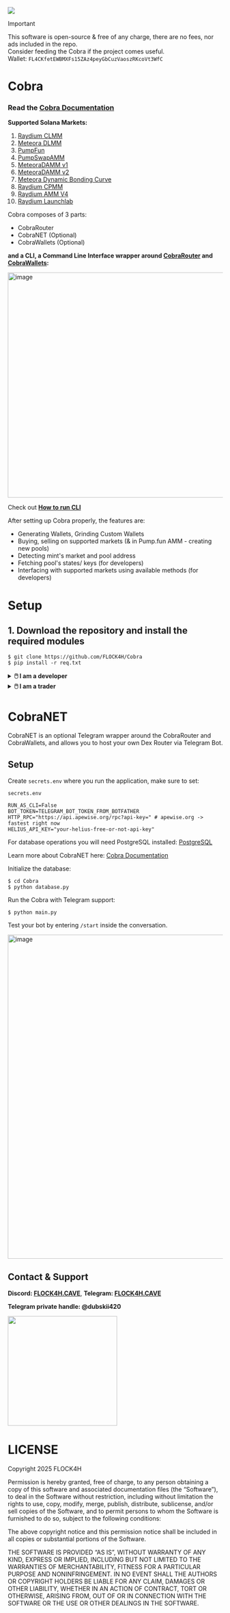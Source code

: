 <img src="https://github.com/FLOCK4H/Cobra/blob/main/docs/imgs/cobra_banner.png" />

> [!IMPORTANT]
> This software is open-source & free of any charge, there are no fees, nor ads included in the repo.
> </br>
> Consider feeding the Cobra if the project comes useful.
> </br>
> Wallet: `FL4CKfetEWBMXFs15ZAz4peyGbCuzVaoszRKcoVt3WfC`

# Cobra

### Read the **[Cobra Documentation](https://flock4h.github.io/Cobra)**

**Supported Solana Markets:**

1. [Raydium CLMM](https://github.com/FLOCK4H/Cobra/tree/main/CobraRouter/CobraRouter/router/raydiumswap/clmm)
2. [Meteora DLMM](https://github.com/FLOCK4H/Cobra/tree/main/CobraRouter/CobraRouter/router/meteora_dlmm)
3. [PumpFun](https://github.com/FLOCK4H/Cobra/tree/main/CobraRouter/CobraRouter/router/pump_fun)
4. [PumpSwapAMM](https://github.com/FLOCK4H/Cobra/tree/main/CobraRouter/CobraRouter/router/PumpSwapAMM)
5. [MeteoraDAMM v1](https://github.com/FLOCK4H/Cobra/tree/main/CobraRouter/CobraRouter/router/meteora_damm_v1)
6. [MeteoraDAMM v2](https://github.com/FLOCK4H/Cobra/tree/main/CobraRouter/CobraRouter/router/meteora_damm_v2)
7. [Meteora Dynamic Bonding Curve](https://github.com/FLOCK4H/Cobra/tree/main/CobraRouter/CobraRouter/router/meteoraDBC)
8. [Raydium CPMM](https://github.com/FLOCK4H/Cobra/tree/main/CobraRouter/CobraRouter/router/raydiumswap/cpmm)
9. [Raydium AMM V4](https://github.com/FLOCK4H/Cobra/tree/main/CobraRouter/CobraRouter/router/raydiumswap/amm_v4)
10. [Raydium Launchlab](https://github.com/FLOCK4H/Cobra/tree/main/CobraRouter/CobraRouter/router/raydiumswap/launchlab)

Cobra composes of 3 parts:
- CobraRouter
- CobraNET (Optional)
- CobraWallets (Optional)

**and a CLI, a Command Line Interface wrapper around [CobraRouter](https://github.com/FLOCK4H/Cobra/tree/main/CobraRouter/CobraRouter) and [CobraWallets](https://github.com/FLOCK4H/Cobra/tree/main/CobraWallets/):**

<img width="1101" height="526" alt="image" src="https://github.com/user-attachments/assets/5eef96af-6640-47a0-8541-9ba0066a093f" />

Check out **[How to run CLI](https://flock4h.github.io/Cobra/first/installation/#4-optional-cli-configuration)**

After setting up Cobra properly, the features are:
- Generating Wallets, Grinding Custom Wallets
- Buying, selling on supported markets (& in Pump.fun AMM - creating new pools)
- Detecting mint's market and pool address
- Fetching pool's states/ keys (for developers)
- Interfacing with supported markets using available methods (for developers)

# Setup

## 1. Download the repository and install the required modules

```
$ git clone https://github.com/FLOCK4H/Cobra
$ pip install -r req.txt
```

<details>
    <summary><b>🖱️ I am a developer</b></summary>

## 2. Install [CobraRouter](https://github.com/FLOCK4H/Cobra/tree/main/CobraRouter/CobraRouter) module:
    
```bash
$ cd CobraRouter
$ pip install .
```

## 3. Usage:

```python
from CobraRouter.detect import CobraDetector
from CobraRouter.router import Router
import asyncio
from solana.rpc.async_api import AsyncClient
import aiohttp

async def main():
    client = AsyncClient("https://api.apewise.org/rpc?api-key=")
    session = aiohttp.ClientSession()
    router = Router(client, session)
    detector = CobraDetector(router, "https://api.apewise.org/rpc?api-key=")
    detect = await detector._detect("9R1pCPM7GRr9F4gk978LqBQiPKfYStbZKc5iKV4imoon")
    print(detect)
    await client.close()
    await session.close()
    await router.close()

if __name__ == "__main__":
    asyncio.run(main())
```

**Example output:**

```bash
PS C:\Users\swear\Desktop> python .\test.py
BMBcZ9GWMCi9HaCE7BagrLxakzffy6fAGdEpihLRfVPw
[CobraRouter] Route winner (?): 675kPX9MHTjS2zt1qfr1NYHuzeLXfQM9H24wFSUt1Mp8 -> BMBcZ9GWMCi9HaCE7BagrLxakzffy6fAGdEpihLRfVPw
('675kPX9MHTjS2zt1qfr1NYHuzeLXfQM9H24wFSUt1Mp8', 'BMBcZ9GWMCi9HaCE7BagrLxakzffy6fAGdEpihLRfVPw')
```

Learn how to interact with the library: **[Cobra Documentation](https://flock4h.github.io/Cobra)**

</details>

<details>

<summary><b>🖱️ I am a trader</b></summary>

## 2. Configure the `secrets.env` file:

> Required variables are: `RUN_AS_CLI`, `HTTP_RPC`, and `PRIVATE_KEY`.</br> 
> Helius can be free tier.</br>
> **Current fastest HTTP RPC Provider:** [Apewise](https://apewise.org)

**Create or edit `secrets.env` file; Here you can control `SLIPPAGE`, which is 1..100 range, and `PRIORITY_FEE_LEVEL` which is a String and options are: `low`, `medium`, `high`, `turbo`.**

```
RUN_AS_CLI=True
HTTP_RPC="https://api.apewise.org/rpc?api-key=" # apewise.org -> fastest right now

# CLI CONFIG SECTION
PRIVATE_KEY=2wY3abcde5Pj4xxxxxxxxxxxxxxxxxxxxxxxxxxxx
SLIPPAGE=30
PRIORITY_FEE_LEVEL="high" # "low", "medium", "high", "turbo"
```

## 3. Run the CLI

`$ python main.py`


<img width="913" height="181" alt="image" src="https://github.com/user-attachments/assets/ef98c6ab-86a5-4548-bba2-8d3ad9bdc89a" />


</details>

# CobraNET

CobraNET is an optional Telegram wrapper around the CobraRouter and CobraWallets, and allows you to host your own Dex Router via Telegram Bot.

## Setup

Create `secrets.env` where you run the application, make sure to set:

`secrets.env`
```
RUN_AS_CLI=False
BOT_TOKEN=TELEGRAM_BOT_TOKEN_FROM_BOTFATHER
HTTP_RPC="https://api.apewise.org/rpc?api-key=" # apewise.org -> fastest right now
HELIUS_API_KEY="your-helius-free-or-not-api-key" 
```

For database operations you will need PostgreSQL installed: [PostgreSQL](https://www.postgresql.org/download)

Learn more about CobraNET here: [Cobra Documentation](https://flock4h.github.io/Cobra/markets/cobranet)

Initialize the database:

```
$ cd Cobra
$ python database.py
```

Run the Cobra with Telegram support:

`$ python main.py`

Test your bot by entering `/start` inside the conversation.

<img width="528" height="757" alt="image" src="https://github.com/user-attachments/assets/8af7dd6b-cc97-4ee1-9ed3-6abd5a13c163" />


## Contact & Support

**Discord: [FLOCK4H.CAVE](https://discord.gg/thREUECv2a)**, **Telegram: [FLOCK4H.CAVE](https://t.me/flock4hcave)**

**Telegram private handle: @dubskii420**

<img src="https://github.com/user-attachments/assets/d655c153-0056-47fc-8314-6f919f18ed6d" width="256" />

# LICENSE

Copyright 2025 FLOCK4H

Permission is hereby granted, free of charge, to any person obtaining a copy of this software and associated documentation files (the “Software”), to deal in the Software without restriction, including without limitation the rights to use, copy, modify, merge, publish, distribute, sublicense, and/or sell copies of the Software, and to permit persons to whom the Software is furnished to do so, subject to the following conditions:

The above copyright notice and this permission notice shall be included in all copies or substantial portions of the Software.

THE SOFTWARE IS PROVIDED “AS IS”, WITHOUT WARRANTY OF ANY KIND, EXPRESS OR IMPLIED, INCLUDING BUT NOT LIMITED TO THE WARRANTIES OF MERCHANTABILITY, FITNESS FOR A PARTICULAR PURPOSE AND NONINFRINGEMENT. IN NO EVENT SHALL THE AUTHORS OR COPYRIGHT HOLDERS BE LIABLE FOR ANY CLAIM, DAMAGES OR OTHER LIABILITY, WHETHER IN AN ACTION OF CONTRACT, TORT OR OTHERWISE, ARISING FROM, OUT OF OR IN CONNECTION WITH THE SOFTWARE OR THE USE OR OTHER DEALINGS IN THE SOFTWARE.
